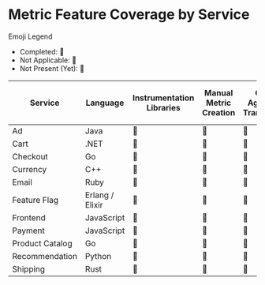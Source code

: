 # Metric Feature Coverage by Service

Emoji Legend

- Completed: :100:
- Not Applicable: :no_bell:
- Not Present (Yet): :construction:

| Service         | Language        | Instrumentation Libraries | Manual Metric Creation | Collector Agent Metric Transformation | Push Metrics   | SLO Metrics    | Multiple Manual Metric Instruments |
|-----------------|-----------------|---------------------------|------------------------|---------------------------------------|----------------|----------------|------------------------------------|
| Ad              | Java            | :construction:            | :construction:         | :construction:                        | :construction: | :construction: | :construction:                     |
| Cart            | .NET            | :construction:            | :construction:         | :construction:                        | :construction: | :construction: | :construction:                     |
| Checkout        | Go              | :construction:            | :construction:         | :construction:                        | :construction: | :construction: | :construction:                     |
| Currency        | C++             | :construction:            | :construction:         | :construction:                        | :construction: | :construction: | :construction:                     |
| Email           | Ruby            | :construction:            | :construction:         | :construction:                        | :construction: | :construction: | :construction:                     |
| Feature Flag    | Erlang / Elixir | :construction:            | :construction:         | :construction:                        | :construction: | :construction: | :construction:                     |
| Frontend        | JavaScript      | :construction:            | :construction:         | :construction:                        | :construction: | :construction: | :construction:                     |
| Payment         | JavaScript      | :construction:            | :construction:         | :construction:                        | :construction: | :construction: | :construction:                     |
| Product Catalog | Go              | :construction:            | :construction:         | :construction:                        | :construction: | :construction: | :construction:                     |
| Recommendation  | Python          | :construction:            | :construction:         | :construction:                        | :construction: | :construction: | :construction:                     |
| Shipping        | Rust            | :construction:            | :construction:         | :construction:                        | :construction: | :construction: | :construction:                     |

